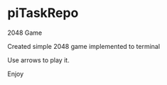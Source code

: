 # piTaskRepo
2048 Game

Created simple 2048 game implemented to terminal

Use arrows to play it.

Enjoy